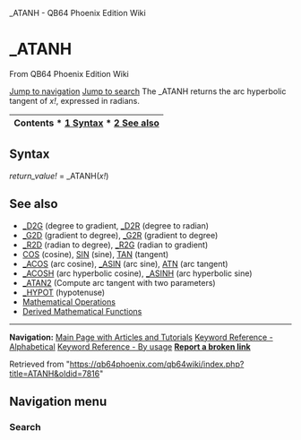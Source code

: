 


\_ATANH - QB64 Phoenix Edition Wiki








# \_ATANH



From QB64 Phoenix Edition Wiki



[Jump to navigation](#mw-head)
[Jump to search](#searchInput)
The \_ATANH returns the arc hyperbolic tangent of *x!*, expressed in radians.


  






| Contents * [1 Syntax](#Syntax) * [2 See also](#See_also) |
| --- |


## Syntax


*return\_value!* = \_ATANH(*x!*)
  




## See also


* [\_D2G](/qb64wiki/index.php/D2G "D2G") (degree to gradient, [\_D2R](/qb64wiki/index.php/D2R "D2R") (degree to radian)
* [\_G2D](/qb64wiki/index.php/G2D "G2D") (gradient to degree), [\_G2R](/qb64wiki/index.php/G2R "G2R") (gradient to degree)
* [\_R2D](/qb64wiki/index.php/R2D "R2D") (radian to degree), [\_R2G](/qb64wiki/index.php/R2G "R2G") (radian to gradient)
* [COS](/qb64wiki/index.php/COS "COS") (cosine), [SIN](/qb64wiki/index.php/SIN "SIN") (sine), [TAN](/qb64wiki/index.php/TAN "TAN") (tangent)
* [\_ACOS](/qb64wiki/index.php/ACOS "ACOS") (arc cosine), [\_ASIN](/qb64wiki/index.php/ASIN "ASIN") (arc sine), [ATN](/qb64wiki/index.php/ATN "ATN") (arc tangent)
* [\_ACOSH](/qb64wiki/index.php/ACOSH "ACOSH") (arc hyperbolic cosine), [\_ASINH](/qb64wiki/index.php/ASINH "ASINH") (arc hyperbolic sine)
* [\_ATAN2](/qb64wiki/index.php/ATAN2 "ATAN2") (Compute arc tangent with two parameters)
* [\_HYPOT](/qb64wiki/index.php/HYPOT "HYPOT") (hypotenuse)
* [Mathematical Operations](/qb64wiki/index.php/Mathematical_Operations "Mathematical Operations")
* [Derived Mathematical Functions](/qb64wiki/index.php/Mathematical_Operations#Derived_Mathematical_Functions "Mathematical Operations")


  






---


**Navigation:**
[Main Page with Articles and Tutorials](/qb64wiki/index.php/Main_Page "Main Page")
[Keyword Reference - Alphabetical](/qb64wiki/index.php/Keyword_Reference_-_Alphabetical "Keyword Reference - Alphabetical")
[Keyword Reference - By usage](/qb64wiki/index.php/Keyword_Reference_-_By_usage "Keyword Reference - By usage")
**[Report a broken link](https://qb64phoenix.com/forum/showthread.php?tid=2800)**  





Retrieved from "<https://qb64phoenix.com/qb64wiki/index.php?title=ATANH&oldid=7816>"




## Navigation menu








### Search





















